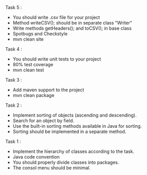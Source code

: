 Task 5 :
- You should write .csv file for your project
- Method writeCSV(); should be in separate class "Writer"
- Write methods getHeaders(); and toCSV(); in base class
- Spotbugs and Checkstyle
- mvn clean site

Task 4 :
- You should write unit tests to your project
- 80% test coverage
- mvn clean test

Task 3 :
- Add maven support to the project
- mvn clean package

Task 2 :
- Implement sorting of objects (ascending and descending).
- Search for an object by field.
- Use the built-in sorting methods available in Java for sorting.
- Sorting should be implemented in a separate method.

Task 1 :
- Implement the hierarchy of classes according to the task.
- Java code convention
- You should properly divide classes into packages.
- The consol menu should be minimal.


